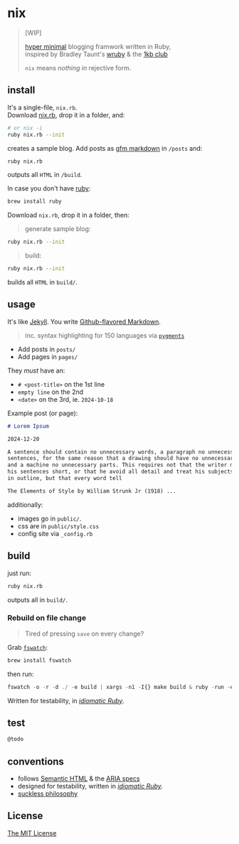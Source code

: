 # nix   

> [WIP]
>
> [hyper minimal][concise] blogging framwork written in Ruby,   
> inspired by Bradley Taunt's [wruby][wruby] & the [1kb club][club]
>
> `nix` means *nothing* in rejective form.


## install

It's a single-file, `nix.rb`.     
Download [nix.rb][file-rb], drop it in a folder, and:

```bash
# or nix -i
ruby nix.rb --init
```

creates a sample blog.
Add posts as [gfm markdown][gfm] in `/posts` and:

```bash
ruby nix.rb
```

outputs all `HTML` in `/build`.

In case you don't have [ruby][ruby]:

```bash
brew install ruby
```

Download `nix.rb`, drop it in a folder, then:

> generate sample blog:

```bash
ruby nix.rb --init
```

> build:

```bash
ruby nix.rb --init
```

builds all `HTML` in `build/`.

## usage 

It's like [Jekyll][jekyll]. You write [Github-flavored Markdown][gfm].

> inc. syntax highlighting for 150 languages via [`pygments`][pygments]

- Add posts in `posts/`
- Add pages in `pages/`

They *must* have an:

- `# <post-title>` on the 1st line
- `empty line` on the 2nd
- `<date>` on the 3rd, ie. `2024-10-18`

Example post (or page):

```markdown
# Lorem Ipsum

2024-12-20

A sentence should contain no unnecessary words, a paragraph no unnecessary 
sentences, for the same reason that a drawing should have no unnecessary lines 
and a machine no unnecessary parts. This requires not that the writer make all 
his sentences short, or that he avoid all detail and treat his subjects only 
in outline, but that every word tell

The Elements of Style by William Strunk Jr (1918) ...
```

additionally:

- images go in `public/`.
- css are in `public/style.css`
- config site via `_config.rb`

## build

just run:

```bash
ruby nix.rb
```

outputs all in `build/`.

### Rebuild on file change

> Tired of pressing `save` on every change?

Grab [`fswatch`][fswatch]:

```bash
brew install fswatch
```

then run:

```js
fswatch -o -r -d ./ -e build | xargs -n1 -I{} make build & ruby -run -e httpd -- build
```

Written for testability, in [*idiomatic Ruby*][id-ruby].

## test

```bash
@todo
```

## conventions

- follows [Semantic HTML][semantic-html] & the [ARIA specs][aria]
- designed for testability, written in [*idiomatic Ruby*][id-ruby].
- [suckless philosophy][suckless]

## License

[The MIT License](https://spdx.org/licenses/MIT)

[club]: https://1kb.club/
[ruby]: https://ruby-doc.org/3.3.4/
[wruby]: https://git.btxx.org/wruby/about/
[jekyll]: https://jekyllrb.com/
[concise]: https://en.wikipedia.org/wiki/Concision
[fswatch]: https://github.com/emcrisostomo/fswatch
[gfm]: https://github.github.com/gfm/
[id-ruby]: https://franzejr.github.io/best-ruby/idiomatic_ruby/conditional_assignment.html
[pygments]: https://pygments.org/
[file-rb]: https://github.com/nicholaswmin/nix/blob/main/nix.rb

[suckless]: https://suckless.org/philosophy/
[semantic-html]: https://html.spec.whatwg.org/multipage/#toc-dom
[aria]: https://developer.mozilla.org/en-US/docs/Web/Accessibility/ARIA
